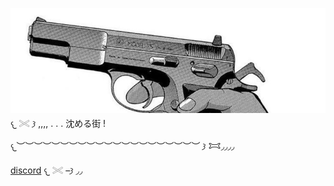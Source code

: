 ![image](b45964f3c7481d434db05965bc5a9944.jpg) 𐔌 𓏵 𐦯 ,,,, . . . 沈める街 !

𐔌︶︶︶︶︶︶︶︶︶︶︶︶︶︶︶︶︶︶︶︶︶ 𐦯 𐂯◞◞◞◞

[discord](underthehorizon.) 𐔌 𓏵 –𐦯 ◞◞


